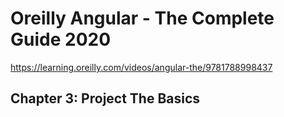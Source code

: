 # Oreilly Angular - The Complete Guide 2020

<https://learning.oreilly.com/videos/angular-the/9781788998437>

## Chapter 3: Project The Basics

